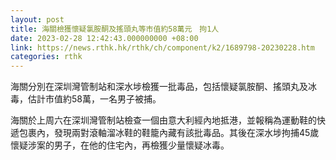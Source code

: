 ```yaml
---
layout: post
title: 海關檢獲懷疑氯胺酮及搖頭丸等市值約58萬元　拘1人
date: 2023-02-28 12:42:43.000000000 +08:00
link: https://news.rthk.hk/rthk/ch/component/k2/1689798-20230228.htm
categories: rthk
---
```


海關分別在深圳灣管制站和深水埗檢獲一批毒品，包括懷疑氯胺酮、搖頭丸及冰毒，估計市值約58萬，一名男子被捕。

海關於上周六在深圳灣管制站檢查一個由意大利經內地抵港，並報稱為運動鞋的快遞包裹內，發現兩對滾軸溜冰鞋的鞋籠內藏有該批毒品。其後在深水埗拘捕45歲懷疑涉案的男子，在他的住宅內，再檢獲少量懷疑冰毒。
